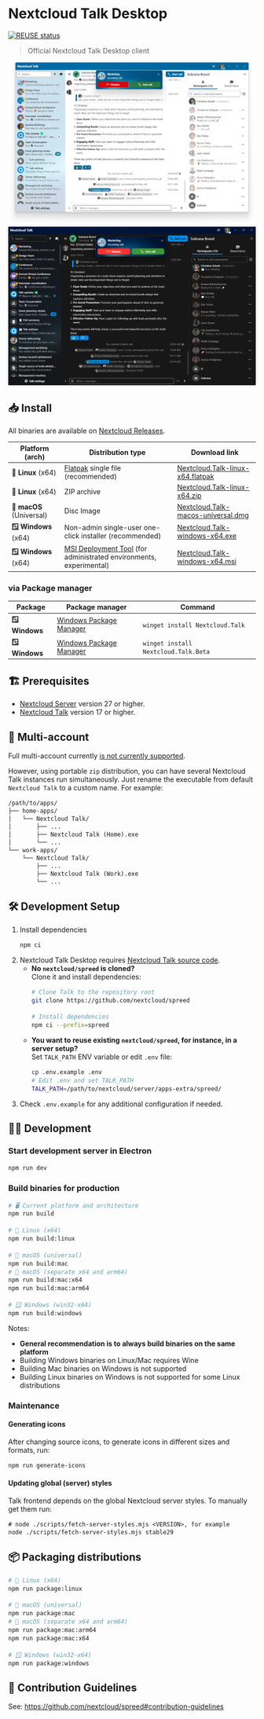 <!--
  - SPDX-FileCopyrightText: 2022 Nextcloud GmbH and Nextcloud contributors
  - SPDX-License-Identifier: CC0-1.0
-->

# Nextcloud Talk Desktop

[![REUSE status](https://api.reuse.software/badge/github.com/nextcloud/talk-desktop)](https://api.reuse.software/info/github.com/nextcloud/talk-desktop)

> Official Nextcloud Talk Desktop client

![Nextcloud Talk](./Nextcloud-Talk-light.png#gh-light-mode-only)
![Nextcloud Talk](./Nextcloud-Talk-dark.png#gh-dark-mode-only)

## 📥 Install

All binaries are available on [Nextcloud Releases](https://github.com/nextcloud-releases/talk-desktop/releases).

| Platform (arch)          | Distribution type                                                                                                                                                   | Download link                                                                                                                                        |
|--------------------------|---------------------------------------------------------------------------------------------------------------------------------------------------------------------|------------------------------------------------------------------------------------------------------------------------------------------------------|
| **🐧 Linux** (x64)       | [Flatpak](https://flatpak.org) single file (recommended)                                                                                                            | [Nextcloud.Talk-linux-x64.flatpak](https://github.com/nextcloud-releases/talk-desktop/releases/latest/download/Nextcloud.Talk-linux-x64.flatpak)     |
| **🐧 Linux** (x64)       | ZIP archive                                                                                                                                                         | [Nextcloud.Talk-linux-x64.zip](https://github.com/nextcloud-releases/talk-desktop/releases/latest/download/Nextcloud.Talk-linux-x64.zip)             |
| **🍎 macOS** (Universal) | Disc Image                                                                                                                                                          | [Nextcloud.Talk-macos-universal.dmg](https://github.com/nextcloud-releases/talk-desktop/releases/latest/download/Nextcloud.Talk-macos-universal.dmg) |
| **🪟 Windows** (x64)     | Non-admin single-user one-click installer (recommended)                                                                                                             | [Nextcloud.Talk-windows-x64.exe](https://github.com/nextcloud-releases/talk-desktop/releases/latest/download/Nextcloud.Talk-windows-x64.exe)         |
| **🪟 Windows** (x64)     | [MSI Deployment Tool](https://github.com/Squirrel/Squirrel.Windows/blob/develop/docs/using/machine-wide-installs.md) (for administrated environments, experimental) | [Nextcloud.Talk-windows-x64.msi](https://github.com/nextcloud-releases/talk-desktop/releases/latest/download/Nextcloud.Talk-windows-x64.msi)         |

### via Package manager

| Package       | Package manager                                                                       | Command                              |
|----------------|---------------------------------------------------------------------------------------|--------------------------------------|
| **🪟 Windows** | [Windows Package Manager](https://learn.microsoft.com/en-us/windows/package-manager/) | `winget install Nextcloud.Talk`      |
| **🪟 Windows** | [Windows Package Manager](https://learn.microsoft.com/en-us/windows/package-manager/) | `winget install Nextcloud.Talk.Beta` |

## 🏗️ Prerequisites

- [Nextcloud Server](https://github.com/nextcloud/server) version 27 or higher.
- [Nextcloud Talk](https://github.com/nextcloud/spreed) version 17 or higher.

## 👥 Multi-account

Full multi-account currently [is not currently supported](https://github.com/nextcloud/talk-desktop/issues/7).

However, using portable `zip` distribution, you can have several Nextcloud Talk instances run simultaneously. Just rename the executable from default  `Nextcloud Talk` to a custom name. For example: 

```
/path/to/apps/
├── home-apps/
│   └── Nextcloud Talk/
│       ├── ...
│       ├── Nextcloud Talk (Home).exe
│       └── ...
└── work-apps/
    └── Nextcloud Talk/
        ├── ...
        ├── Nextcloud Talk (Work).exe
        └── ...
```

## 🛠️ Development Setup

1. Install dependencies
	 ```bash
	 npm ci 
	 ```
2. Nextcloud Talk Desktop requires [Nextcloud Talk source code](https://github.com/nextcloud/spreed).
   - **No `nextcloud/spreed` is cloned?**\
     Clone it and install dependencies:
	   ```sh
	   # Clone Talk to the repository root
	   git clone https://github.com/nextcloud/spreed
     
	   # Install dependencies
	   npm ci --prefix=spreed
	   ```
   - **You want to reuse existing `nextcloud/spreed`, for instance, in a server setup?**\
     Set `TALK_PATH` ENV variable or edit `.env` file:
     ```sh
     cp .env.example .env
     # Edit .env and set TALK_PATH
     TALK_PATH=/path/to/nextcloud/server/apps-extra/spreed/
     ```
3. Check `.env.example` for any additional configuration if needed.

## 🧑‍💻 Development

### Start development server in Electron

```bash
npm run dev
```

### Build binaries for production

```bash
# 🖥️ Current platform and architecture
npm run build

# 🐧 Linux (x64)
npm run build:linux

# 🍏 macOS (universal)
npm run build:mac
# 🍏 macOS (separate x64 and arm64)
npm run build:mac:x64
npm run build:mac:arm64

# 🪟 Windows (win32-x64)
npm run build:windows
```

Notes:
- **General recommendation is to always build binaries on the same platform**
- Building Windows binaries on Linux/Mac requires Wine
- Building Mac binaries on Windows is not supported
- Building Linux binaries on Windows is not supported for some Linux distributions

### Maintenance

#### Generating icons

After changing source icons, to generate icons in different sizes and formats, run:

```bash
npm run generate-icons
```

#### Updating global (server) styles

Talk frontend depends on the global Nextcloud server styles. To manually get them run:

```bah
# node ./scripts/fetch-server-styles.mjs <VERSION>, for example
node ./scripts/fetch-server-styles.mjs stable29
```

## 📦 Packaging distributions

```bash
# 🐧 Linux (x64)
npm run package:linux

# 🍏 macOS (universal)
npm run package:mac
# 🍏 macOS (separate x64 and arm64)
npm run package:mac:arm64
npm run package:mac:x64

# 🪟 Windows (win32-x64)
npm run package:windows
```

## 👥 Contribution Guidelines

See: https://github.com/nextcloud/spreed#contribution-guidelines
